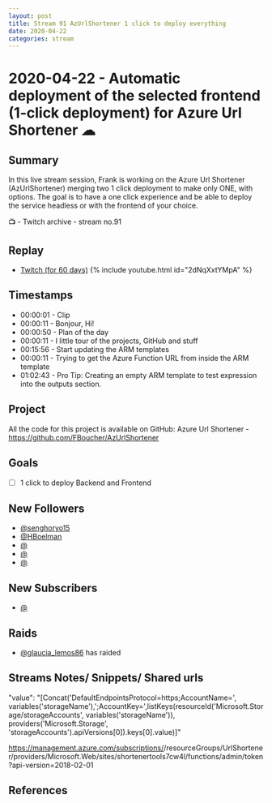 ```yaml
---
layout: post
title: Stream 91 AzUrlShortener 1 click to deploy everything
date: 2020-04-22
categories: stream
---
```



# 2020-04-22 - Automatic deployment of the selected frontend (1-click deployment) for Azure Url Shortener  ☁ 

## Summary

In this live stream session, Frank is working on the Azure Url Shortener (AzUrlShortener) merging two 1 click deployment to make only ONE, with options. The goal is to have a one click experience and be able to deploy the service headless or with the frontend of your choice.

📺 - Twitch archive - stream no.91

## Replay


- [Twitch (for 60 days)](https://www.twitch.tv/videos/599257462)
{% include youtube.html id="2dNqXxtYMpA" %}
<br/><!--more-->


## Timestamps


- 00:00:01 - Clip
- 00:00:11 - Bonjour, Hi!
- 00:00:50 - Plan of the day
- 00:00:11 - I little tour of the projects, GitHub and stuff
- 00:15:56 - Start updating the ARM templates
- 00:00:11 - Trying to get the Azure Function URL from inside the ARM template 
- 01:02:43 - Pro Tip: Creating an empty ARM template to test expression into the outputs section.


Project
-------

All the code for this project is available on GitHub: Azure Url Shortener - https://github.com/FBoucher/AzUrlShortener



Goals
-----

- [ ] 1 click to deploy Backend and Frontend


New Followers
-------------

- [@senghoryo15](https://www.twitch.tv/senghoryo15)
- [@HBoelman](https://www.twitch.tv/HBoelman)
- [@](https://www.twitch.tv/)
- [@](https://www.twitch.tv/)
- [@](https://www.twitch.tv/)




New Subscribers
---------------

- [@](https://www.twitch.tv/)


Raids
------

- [@glaucia_lemos86](https://www.twitch.tv/glaucia_lemos86) has raided



Streams Notes/ Snippets/ Shared urls
-----------------------------------

"value": "[Concat('DefaultEndpointsProtocol=https;AccountName=', variables('storageName'),';AccountKey=',listKeys(resourceId('Microsoft.Storage/storageAccounts', variables('storageName')), providers('Microsoft.Storage', 'storageAccounts').apiVersions[0]).keys[0].value)]"



https://management.azure.com/subscriptions/<subscriptions-ID>/resourceGroups/UrlShortener/providers/Microsoft.Web/sites/shortenertools7cw4l/functions/admin/token?api-version=2018-02-01

References
----------

